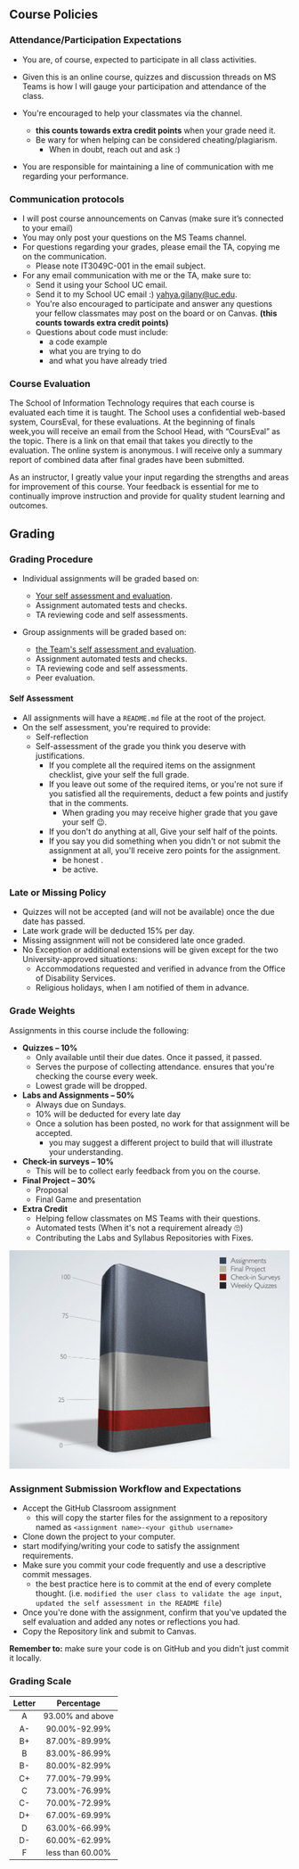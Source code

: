 ## Course Policies

### Attendance/Participation Expectations
* You are, of course, expected to participate in all class activities.
* Given this is an online course, quizzes and discussion threads on MS Teams is how I will gauge your participation and attendance of the class.

* You're encouraged to help your classmates via the channel.
  * **this counts towards extra credit points** when your grade need it.
  * Be wary for when helping can be considered cheating/plagiarism.
    * When in doubt, reach out and ask :)
* You are responsible for maintaining a line of communication with me regarding your performance.

### Communication protocols
* I will post course announcements on Canvas (make sure it’s connected to your email)
* You may only post your questions on the MS Teams channel.
* For questions regarding your grades, please email the TA, copying me on the communication.
    * Please note IT3049C-001 in the email subject.
* For any email communication with me or the TA, make sure to:
  * Send it using your School UC email.
  * Send it to my School UC email :) [yahya.gilany@uc.edu](mailto:yahya.gilany@uc.edu).
  * You're also encouraged to participate and answer any questions your fellow classmates may post on the board or on Canvas. **(this counts towards extra credit points)**
  * Questions about code must include:
      * a code example
      * what you are trying to do
      * and what you have already tried

### Course Evaluation
The School of Information Technology requires that each course is evaluated each time it is taught.  The School uses a confidential web-based system, CoursEval, for these evaluations.  At the beginning of finals week,you will receive an email from the School Head, with “CoursEval” as the topic.  There is a link on that email that takes you directly to the evaluation.  The online system is anonymous.  I will receive only a summary report of combined data after final grades have been submitted.

As an instructor, I greatly value your input regarding the strengths and areas for improvement of this course.  Your feedback is essential for me to continually improve instruction and provide for quality student learning and outcomes.

## Grading
### Grading Procedure
* Individual assignments will be graded based on:
  * [Your self assessment and evaluation](#self-assessment).
  * Assignment automated tests and checks.
  * TA reviewing code and self assessments.

* Group assignments will be graded based on:
  * [the Team's self assessment and evaluation](#self-assessment).
  * Assignment automated tests and checks.
  * TA reviewing code and self assessments.
  * Peer evaluation.

#### Self Assessment
* All assignments will have a `README.md` file at the root of the project.
* On the self assessment, you're required to provide:
  * Self-reflection
  * Self-assessment of the grade you think you deserve with justifications.
    * If you complete all the required items on the assignment checklist, give your self the full grade.
    * If you leave out some of the required items, or you're not sure if you satisfied all the requirements, deduct a few points and justify that in the comments.
      * When grading you may receive higher grade that you gave your self 😉.
    * If you don't do anything at all, Give your self half of the points.
    * If you say you did something when you didn't or not submit the assignment at all, you'll receive zero points for the assignment.
      * be honest .
      * be active.

### Late or Missing Policy
* Quizzes will not be accepted (and will not be available) once the due date has passed.
* Late work grade will be deducted 15% per day.
* Missing assignment will not be considered late once graded.
* No Exception or additional extensions will be given except for the two University-approved situations:
  * Accommodations requested and verified in advance from the Office of Disability Services.
  * Religious holidays, when I am notified of them in advance.

### Grade Weights
Assignments in this course include the following:
* **Quizzes – 10%**
    * Only available until their due dates. Once it passed, it passed.
    * Serves the purpose of collecting attendance. ensures that you're checking the course every week.
    * Lowest grade will be dropped.
* **Labs and Assignments – 50%**
    * Always due on Sundays.
    * 10% will be deducted for every late day
    * Once a solution has been posted, no work for that assignment will be accepted.
        * you may suggest a different project to build that will illustrate your understanding.
* **Check-in surveys – 10%**
    * This will be to collect early feedback from you on the course.
* **Final Project – 30%**
  * Proposal 
  * Final Game and presentation
* **Extra Credit**
    * Helping fellow classmates on MS Teams with their questions.
    * Automated tests (When it's not a requirement already 🙄)
    * Contributing the Labs and Syllabus Repositories with Fixes.

![Assignment weights chart](assets/images/grades.png)

### Assignment Submission Workflow and Expectations
- Accept the GitHub Classroom assignment
  - this will copy the starter files for the assignment to a repository named as `<assignment name>-<your github username>`
- Clone down the project to your computer.
- start modifying/writing your code to satisfy the assignment requirements.
- Make sure you commit your code frequently and use a descriptive commit messages.
  - the best practice here is to commit at the end of every complete thought. (i.e. `modified the user class to validate the age input`, `updated the self assessment in the README file`)
- Once you're done with the assignment, confirm that you've updated the self evaluation and added any notes or reflections you had.
- Copy the Repository link and submit to Canvas.

**Remember to:** make sure your code is on GitHub and you didn't just commit it locally.



### Grading Scale

| Letter |    Percentage    |
|:------:|:----------------:|
|   A    | 93.00% and above |
|   A-   |  90.00%-92.99%   |
|   B+   |  87.00%-89.99%   |
|   B    |  83.00%-86.99%   |
|   B-   |  80.00%-82.99%   |
|   C+   |  77.00%-79.99%   |
|   C    |  73.00%-76.99%   |
|   C-   |  70.00%-72.99%   |
|   D+   |  67.00%-69.99%   |
|   D    |  63.00%-66.99%   |
|   D-   |  60.00%-62.99%   |
|   F    | less than 60.00% |


